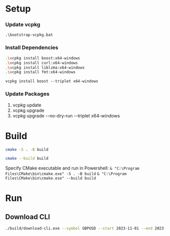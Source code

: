 
# Setup

### Update vcpkg
`.\bootstrap-vcpkg.bat`

### Install Dependencies

```sh
.\vcpkg install boost:x64-windows
.\vcpkg install curl:x64-windows
.\vcpkg install liblzma:x64-windows
.\vcpkg install fmt:x64-windows
```

`vcpkg install boost --triplet x64-windows`



### Update Packages

1) vcpkg update
2) vcpkg upgrade
3) vcpkg upgrade --no-dry-run --triplet x64-windows




# Build

```sh
cmake -S . -B build
```

```sh
cmake --build build
```


Specify CMake executable and run in Powershell:
`& "C:\Program Files\CMake\bin\cmake.exe" -S . -B build`
`& "C:\Program Files\CMake\bin\cmake.ese" --build build`


# Run

## Download CLI

```sh
./build/download-cli.exe --symbol GBPUSD --start 2023-11-01 --end 2023-11-21
```

